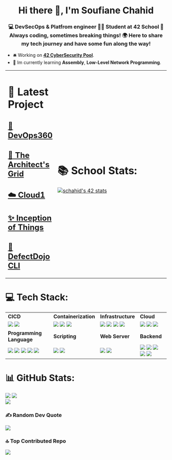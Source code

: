 <h1 align="center">Hi there 👋, I'm Soufiane Chahid</h1>
<h3 align="center">💻 DevSecOps & Platfrom engineer 👨‍🎓 Student at 42 School 🚀 Always coding, sometimes breaking things! 🌍 Here to share my tech journey and have some fun along the way!</h3>

-  🛎 Working on [**42 CyberSecurity Pool**](https://github.com/chahid001/42-CyberSecurity).
- 🌱 Im currently learning **Assembly**, **Low-Level Network Programming**.

<table>
  <tr>
    <td width="30%">

# 🚀 Latest Project
## [ 🌴 DevOps360](https://github.com/chahid001/DevOps360)
## [ 🌃 The Architect's Grid](https://github.com/chahid001/The-Architects-Grid/tree/main)
## [ ☁️ Cloud1](https://github.com/chahid001/42-Cloud1)
## [✨ Inception of Things](https://github.com/chahid001/42Inception-of-Things)
## [ 🌱 DefectDojo CLI](https://github.com/chahid001/DefectDojo-CLI)

  </td>
  <td width="70%">

# 📚 School Stats:
[![schahid's 42 stats](https://badge.mediaplus.ma/darkblue/schahid)](https://github.com/oakoudad/badge42)

  </td>
  </tr>
</table>

# 💻 Tech Stack:

<table>
  <tr>
    <td><strong>CICD</strong></td>
    <td><strong>Containerization</strong></td>
    <td><strong>Infrastructure</strong></td>
    <td><strong>Cloud</strong></td>
  </tr>
  <tr>
    <td>
      <img src="https://img.shields.io/badge/Jenkins-D24939?style=for-the-badge&logo=Jenkins&logoColor=white" /> 
      <img src="https://img.shields.io/badge/GitLab-330F63?style=for-the-badge&logo=gitlab&logoColor=white" />
    </td>
    <td>
      <img src="https://img.shields.io/badge/docker-%230db7ed.svg?style=for-the-badge&logo=docker&logoColor=white" /> 
      <img src="https://img.shields.io/badge/kubernetes-%23326ce5.svg?style=for-the-badge&logo=kubernetes&logoColor=white" />
      <img src="https://img.shields.io/badge/rancher-%230075A8.svg?style=for-the-badge&logo=rancher&logoColor=white" />
    </td>
    <td>
      <img src="https://img.shields.io/badge/ansible-%231A1918.svg?style=for-the-badge&logo=ansible&logoColor=white" />
      <img src="https://img.shields.io/badge/terraform-%235835CC.svg?style=for-the-badge&logo=terraform&logoColor=white" />
      <img src="https://img.shields.io/badge/vagrant-%231563FF.svg?style=for-the-badge&logo=vagrant&logoColor=white" />
      <img src="https://img.shields.io/badge/Linux-FCC624?style=for-the-badge&logo=linux&logoColor=black" />
    </td>
    <td>
      <img src="https://img.shields.io/badge/azure-%230072C6.svg?style=for-the-badge&logo=azure-devops&logoColor=white" />
      <img src="https://img.shields.io/badge/Google_Cloud-4285F4?style=for-the-badge&logo=google-cloud&logoColor=white" />
      <img src="https://img.shields.io/badge/Amazon_AWS-FF9900?style=for-the-badge&logo=amazonaws&logoColor=white" />
    </td>
  </tr>
  <tr>
    <td><strong>Programming Language</strong></td>
    <td><strong>Scripting</strong></td>
    <td><strong>Web Server</strong></td>
    <td><strong>Backend</strong></td>
  </tr>
  <tr>
    <td>
      <img src="https://img.shields.io/badge/c-%2300599C.svg?style=for-the-badge&logo=c&logoColor=white" />
      <img src="https://img.shields.io/badge/c++-%2300599C.svg?style=for-the-badge&logo=c%2B%2B&logoColor=white" />
      <img src="https://img.shields.io/badge/go-%2300ADD8.svg?style=for-the-badge&logo=go&logoColor=white" />
      <img src="https://img.shields.io/badge/typescript-%23007ACC.svg?style=for-the-badge&logo=typescript&logoColor=white" />
      <img src="https://img.shields.io/badge/Ruby-CC342D?style=for-the-badge&logo=ruby&logoColor=white" />
    </td>
    <td>
      <img src="https://img.shields.io/badge/python-3670A0?style=for-the-badge&logo=python&logoColor=ffdd54" />
      <img src="https://img.shields.io/badge/shell_script-%23121011.svg?style=for-the-badge&logo=gnu-bash&logoColor=white" />
    </td>
    <td>
      <img src="https://img.shields.io/badge/nginx-%23009639.svg?style=for-the-badge&logo=nginx&logoColor=white" />
      <img src="https://img.shields.io/badge/apache-%23D42029.svg?style=for-the-badge&logo=apache&logoColor=white" />
    </td>
    <td>
      <img src="https://img.shields.io/badge/nestjs-%23E0234E.svg?style=for-the-badge&logo=nestjs&logoColor=white" />
      <img src="https://img.shields.io/badge/MongoDB-%234ea94b.svg?style=for-the-badge&logo=mongodb&logoColor=white" />
      <img src="https://img.shields.io/badge/mysql-%2300f.svg?style=for-the-badge&logo=mysql&logoColor=white" />
      <img src="https://img.shields.io/badge/postgres-%23316192.svg?style=for-the-badge&logo=postgresql&logoColor=white" />
      <img src="https://img.shields.io/badge/MariaDB-003545?style=for-the-badge&logo=mariadb&logoColor=white" />
    </td>
  </tr>
</table>

# 📊 GitHub Stats:
![](https://github-readme-stats.vercel.app/api?username=chahid001&theme=dark&hide_border=false&include_all_commits=false&count_private=false)
![](https://github-readme-stats.vercel.app/api/top-langs/?username=chahid001&theme=dark&hide_border=false&include_all_commits=false&count_private=false&layout=compact)<br/>
![](https://github-readme-streak-stats.herokuapp.com/?user=chahid001&theme=dark&hide_border=false)<br/>

### ✍️ Random Dev Quote
![](https://quotes-github-readme.vercel.app/api?type=vetical&theme=radical)

### 🔝 Top Contributed Repo
![](https://github-contributor-stats.vercel.app/api?username=chahid001&limit=5&theme=dark&combine_all_yearly_contributions=true)
